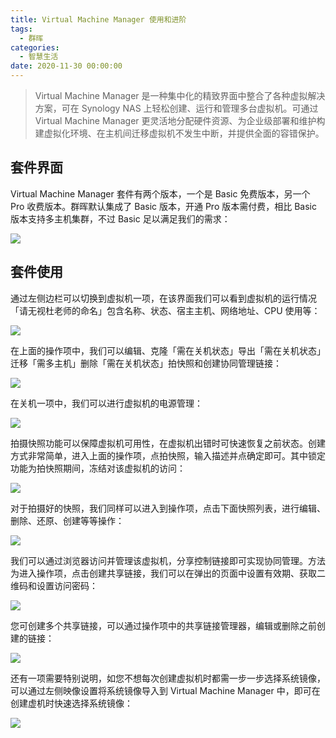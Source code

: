 ```yaml
---
title: Virtual Machine Manager 使用和进阶
tags:
  - 群晖
categories:
  - 智慧生活
date: 2020-11-30 00:00:00
---
```


> Virtual Machine Manager 是一种集中化的精致界面中整合了各种虚拟解决方案，可在 Synology NAS 上轻松创建、运行和管理多台虚拟机。可通过 Virtual Machine Manager 更灵活地分配硬件资源、为企业级部署和维护构建虚拟化环境、在主机间迁移虚拟机不发生中断，并提供全面的容错保护。

<!-- more -->

## 套件界面

Virtual Machine Manager 套件有两个版本，一个是 Basic 免费版本，另一个 Pro 收费版本。群晖默认集成了 Basic 版本，开通 Pro 版本需付费，相比 Basic 版本支持多主机集群，不过 Basic 足以满足我们的需求：

![](https://cdn.dusays.com/2020/11/287-1.jpg)

## 套件使用

通过左侧边栏可以切换到虚拟机一项，在该界面我们可以看到虚拟机的运行情况「请无视杜老师的命名」包含名称、状态、宿主主机、网络地址、CPU 使用等：

![](https://cdn.dusays.com/2020/11/287-2.jpg)

在上面的操作项中，我们可以编辑、克隆「需在关机状态」导出「需在关机状态」迁移「需多主机」删除「需在关机状态」拍快照和创建协同管理链接：

![](https://cdn.dusays.com/2020/11/287-3.jpg)

在关机一项中，我们可以进行虚拟机的电源管理：

![](https://cdn.dusays.com/2020/11/287-4.jpg)

拍摄快照功能可以保障虚拟机可用性，在虚拟机出错时可快速恢复之前状态。创建方式非常简单，进入上面的操作项，点拍快照，输入描述并点确定即可。其中锁定功能为拍快照期间，冻结对该虚拟机的访问：

![](https://cdn.dusays.com/2020/11/287-5.jpg)

对于拍摄好的快照，我们同样可以进入到操作项，点击下面快照列表，进行编辑、删除、还原、创建等等操作：

![](https://cdn.dusays.com/2020/11/287-6.jpg)

我们可以通过浏览器访问并管理该虚拟机，分享控制链接即可实现协同管理。方法为进入操作项，点击创建共享链接，我们可以在弹出的页面中设置有效期、获取二维码和设置访问密码：

![](https://cdn.dusays.com/2020/11/287-7.jpg)

您可创建多个共享链接，可以通过操作项中的共享链接管理器，编辑或删除之前创建的链接：

![](https://cdn.dusays.com/2020/11/287-8.jpg)

还有一项需要特别说明，如您不想每次创建虚拟机时都需一步一步选择系统镜像，可以通过左侧映像设置将系统镜像导入到 Virtual Machine Manager 中，即可在创建虚机时快速选择系统镜像：

![](https://cdn.dusays.com/2020/11/287-9.jpg)